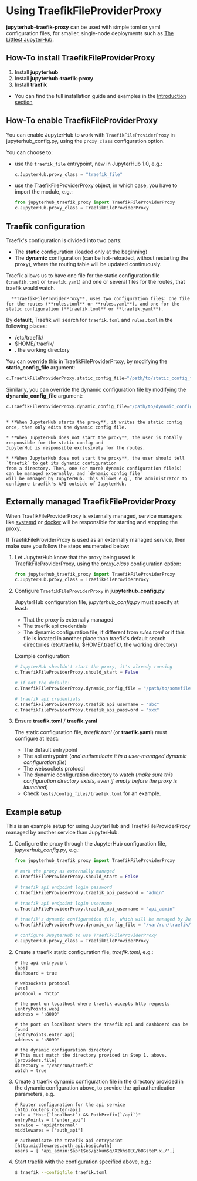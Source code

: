 # Using TraefikFileProviderProxy

**jupyterhub-traefik-proxy** can be used with simple toml or yaml configuration files, for smaller, single-node deployments such as
[The Littlest JupyterHub](https://tljh.jupyter.org).

## How-To install TraefikFileProviderProxy

1. Install **jupyterhub**
2. Install **jupyterhub-traefik-proxy**
3. Install **traefik**

* You can find the full installation guide and examples in the [Introduction section](install.html#traefik-proxy-installation)

## How-To enable TraefikFileProviderProxy

You can enable JupyterHub to work with `TraefikFileProviderProxy` in jupyterhub_config.py, using the `proxy_class` configuration option.

You can choose to:

* use the `traefik_file` entrypoint, new in JupyterHub 1.0, e.g.:

    ```python
    c.JupyterHub.proxy_class = "traefik_file"
    ```

* use the TraefikFileProviderProxy object, in which case, you have to import the module, e.g.:

    ```python
    from jupyterhub_traefik_proxy import TraefikFileProviderProxy
    c.JupyterHub.proxy_class = TraefikFileProviderProxy
    ```


## Traefik configuration

Traefik's configuration is divided into two parts:

* The **static** configuration (loaded only at the beginning)
* The **dynamic** configuration (can be hot-reloaded, without restarting the proxy), 
where the routing table will be updated continuously.

Traefik allows us to have one file for the static configuration file (`traefik.toml` or `traefik.yaml`) and one or several files for the routes, that traefik would watch.

```{note}
  **TraefikFileProviderProxy**, uses two configuration files: one file for the routes (**rules.toml** or **rules.yaml**), and one for the static configuration (**traefik.toml** or **traefik.yaml**).
```


By **default**, Traefik will search for `traefik.toml` and `rules.toml` in the following places:

* /etc/traefik/
* $HOME/.traefik/
* . the working directory

You can override this in TraefikFileProviderProxy, by modifying the **static_config_file** argument:

```python
c.TraefikFileProviderProxy.static_config_file="/path/to/static_config_filename.toml"
```

Similarly, you can override the dynamic configuration file by modifying the **dynamic_config_file** argument:

```python
c.TraefikFileProviderProxy.dynamic_config_file="/path/to/dynamic_config_filename.toml"
```

```{note}

* **When JupyterHub starts the proxy**, it writes the static config once, then only edits the dynamic config file. 

* **When JupyterHub does not start the proxy**, the user is totally responsible for the static config and 
JupyterHub is responsible exclusively for the routes.

* **When JupyterHub does not start the proxy**, the user should tell `traefik` to get its dynamic configuration
from a directory. Then, one (or more) dynamic configuration file(s) can be managed externally, and `dynamic_config_file`
will be managed by JupyterHub. This allows e.g., the administrator to configure traefik's API outside of JupyterHub.

```

## Externally managed TraefikFileProviderProxy

When TraefikFileProviderProxy is externally managed, service managers like [systemd](https://www.freedesktop.org/wiki/Software/systemd/) 
or [docker](https://www.docker.com/) will be responsible for starting and stopping the proxy.

If TraefikFileProviderProxy is used as an externally managed service, then make sure you follow the steps enumerated below:

1. Let JupyterHub know that the proxy being used is TraefikFileProviderProxy, using the *proxy_class* configuration option:
    ```python
    from jupyterhub_traefik_proxy import TraefikFileProviderProxy
    c.JupyterHub.proxy_class = TraefikFileProviderProxy
    ```

2. Configure `TraefikFileProviderProxy` in **jupyterhub_config.py**

   JupyterHub configuration file, *jupyterhub_config.py* must specify at least:
   * That the proxy is externally managed
   * The traefik api credentials
   * The dynamic configuration file, 
     if different from *rules.toml* or if this file is located 
     in another place than traefik's default search directories (etc/traefik/, $HOME/.traefik/, the working directory)

    Example configuration:
    ```python
    # JupyterHub shouldn't start the proxy, it's already running
    c.TraefikFileProviderProxy.should_start = False

    # if not the default:
    c.TraefikFileProviderProxy.dynamic_config_file = "/path/to/somefile.toml"

    # traefik api credentials
    c.TraefikFileProviderProxy.traefik_api_username = "abc"
    c.TraefikFileProviderProxy.traefik_api_password = "xxx"
    ```

3. Ensure **traefik.toml** / **traefik.yaml**

   The static configuration file, *traefik.toml* (or **traefik.yaml**) must configure at least:
   * The default entrypoint
   * The api entrypoint (*and authenticate it in a user-managed dynamic configuration file*)
   * The websockets protocol
   * The dynamic configuration directory to watch
    (*make sure this configuration directory exists, even if empty before the proxy is launched*)
   * Check `tests/config_files/traefik.toml` for an example.

## Example setup
   
This is an example setup for using JupyterHub and TraefikFileProviderProxy managed by another service than JupyterHub.

1. Configure the proxy through the JupyterHub configuration file, *jupyterhub_config.py*, e.g.:

   ```python
   from jupyterhub_traefik_proxy import TraefikFileProviderProxy

   # mark the proxy as externally managed
   c.TraefikFileProviderProxy.should_start = False

   # traefik api endpoint login password
   c.TraefikFileProviderProxy.traefik_api_password = "admin"

   # traefik api endpoint login username
   c.TraefikFileProviderProxy.traefik_api_username = "api_admin"

   # traefik's dynamic configuration file, which will be managed by JupyterHub
   c.TraefikFileProviderProxy.dynamic_config_file = "/var/run/traefik/rules.toml"

   # configure JupyterHub to use TraefikFileProviderProxy
   c.JupyterHub.proxy_class = TraefikFileProviderProxy
    ```

2. Create a traefik static configuration file, *traefik.toml*, e.g.:

    ```
    # the api entrypoint
    [api]
    dashboard = true

    # websockets protocol
    [wss]
    protocol = "http"

    # the port on localhost where traefik accepts http requests
    [entryPoints.web]
    address = ":8000"

    # the port on localhost where the traefik api and dashboard can be found
    [entryPoints.enter_api]
    address = ":8099"

    # the dynamic configuration directory
    # This must match the directory provided in Step 1. above.
    [providers.file]
    directory = "/var/run/traefik"
    watch = true
   ```

3. Create a traefik dynamic configuration file in the directory provided in the dynamic configuration above, to provide the api authentication parameters, e.g.

    ```
    # Router configuration for the api service
    [http.routers.router-api]
    rule = "Host(`localhost`) && PathPrefix(`/api`)"
    entryPoints = ["enter_api"]
    service = "api@internal"
    middlewares = ["auth_api"]

    # authenticate the traefik api entrypoint
    [http.middlewares.auth_api.basicAuth]
    users = [ "api_admin:$apr1$eS/j3kum$q/X2khsIEG/bBGsteP.x./",]
    ```

4. Start traefik with the configuration specified above, e.g.:
    ```bash
    $ traefik --configfile traefik.toml
    ```
